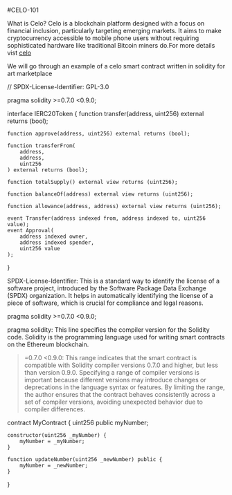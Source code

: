 #CELO-101


What is Celo?
Celo is a blockchain platform designed with a focus on financial inclusion, particularly targeting emerging markets. It aims to make cryptocurrency accessible to mobile phone users without requiring sophisticated hardware like traditional Bitcoin miners do.For more details vist [celo](https://celo.org/)

We will go through an example of a celo smart contract written in solidity for  art marketplace


// SPDX-License-Identifier: GPL-3.0

pragma solidity >=0.7.0 <0.9.0;

interface IERC20Token {
    function transfer(address, uint256) external returns (bool);

    function approve(address, uint256) external returns (bool);

    function transferFrom(
        address,
        address,
        uint256
    ) external returns (bool);

    function totalSupply() external view returns (uint256);

    function balanceOf(address) external view returns (uint256);

    function allowance(address, address) external view returns (uint256);

    event Transfer(address indexed from, address indexed to, uint256 value);
    event Approval(
        address indexed owner,
        address indexed spender,
        uint256 value
    );
}


SPDX-License-Identifier: This is a standard way to identify the license of a software project, introduced by the Software Package Data Exchange (SPDX) organization. It helps in automatically identifying the license of a piece of software, which is crucial for compliance and legal reasons.

pragma solidity >=0.7.0 <0.9.0;

pragma solidity: This line specifies the compiler version for the Solidity code. Solidity is the programming language used for writing smart contracts on the Ethereum blockchain.
>=0.7.0 <0.9.0: This range indicates that the smart contract is compatible with Solidity compiler versions 0.7.0 and higher, but less than version 0.9.0. Specifying a range of compiler versions is important because different versions may introduce changes or deprecations in the language syntax or features. By limiting the range, the author ensures that the contract behaves consistently across a set of compiler versions, avoiding unexpected behavior due to compiler differences.

contract MyContract {
    uint256 public myNumber;

    constructor(uint256 _myNumber) {
        myNumber = _myNumber;
    }

    function updateNumber(uint256 _newNumber) public {
        myNumber = _newNumber;
    }
}

